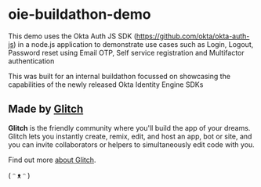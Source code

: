 # oie-buildathon-demo

This demo uses the Okta Auth JS SDK (https://github.com/okta/okta-auth-js) in a node.js application to demonstrate use cases such as Login, Logout, Password reset using Email OTP, Self service registration and Multifactor authentication

This was built for an internal buildathon focussed on showcasing the capabilities of the newly released Okta Identity Engine SDKs

## Made by [Glitch](https://glitch.com/)

**Glitch** is the friendly community where you'll build the app of your dreams. Glitch lets you instantly create, remix, edit, and host an app, bot or site, and you can invite collaborators or helpers to simultaneously edit code with you.

Find out more [about Glitch](https://glitch.com/about).

( ᵔ ᴥ ᵔ )
